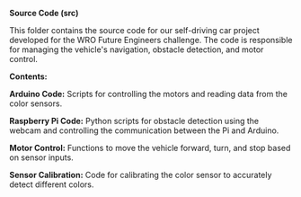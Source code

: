 **Source Code (src)**

This folder contains the source code for our self-driving car project developed for the WRO Future Engineers challenge. The code is responsible for managing the vehicle's navigation, obstacle detection, and motor control.

**Contents:**

**Arduino Code:** Scripts for controlling the motors and reading data from the color sensors.

**Raspberry Pi Code:** Python scripts for obstacle detection using the webcam and controlling the communication between the Pi and Arduino.

**Motor Control:** Functions to move the vehicle forward, turn, and stop based on sensor inputs.

**Sensor Calibration:** Code for calibrating the color sensor to accurately detect different colors.
